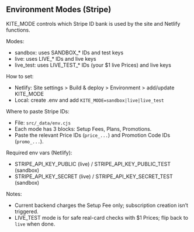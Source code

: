 ## Environment Modes (Stripe)

KITE_MODE controls which Stripe ID bank is used by the site and Netlify functions.

Modes:
- sandbox: uses SANDBOX_* IDs and test keys
- live: uses LIVE_* IDs and live keys
- live_test: uses LIVE_TEST_* IDs (your $1 live Prices) and live keys

How to set:
- Netlify: Site settings > Build & deploy > Environment > add/update KITE_MODE
- Local: create .env and add `KITE_MODE=sandbox|live|live_test`

Where to paste Stripe IDs:
- File: `src/_data/env.cjs`
- Each mode has 3 blocks: Setup Fees, Plans, Promotions.
- Paste the relevant Price IDs (`price_...`) and Promotion Code IDs (`promo_...`).

Required env vars (Netlify):
- STRIPE_API_KEY_PUBLIC (live) / STRIPE_API_KEY_PUBLIC_TEST (sandbox)
- STRIPE_API_KEY_SECRET (live) / STRIPE_API_KEY_SECRET_TEST (sandbox)

Notes:
- Current backend charges the Setup Fee only; subscription creation isn’t triggered.
- LIVE_TEST mode is for safe real-card checks with $1 Prices; flip back to `live` when done.
